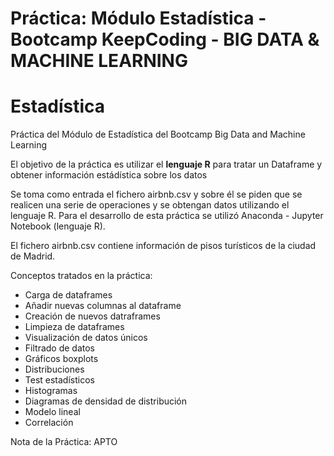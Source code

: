 # Práctica: Módulo Estadística - Bootcamp KeepCoding - BIG DATA & MACHINE LEARNING

# Estadística

Práctica del Módulo de Estadística del Bootcamp Big Data and Machine Learning

El objetivo de la práctica es utilizar el **lenguaje R** para tratar un Dataframe y obtener información estádística sobre los datos

Se toma como entrada el fichero airbnb.csv y sobre él se piden que se realicen una serie de operaciones y se obtengan datos utilizando el lenguaje R. Para el desarrollo de esta práctica se utilizó Anaconda - Jupyter Notebook (lenguaje R).

El fichero airbnb.csv contiene información de pisos turísticos de la ciudad de Madrid.

Conceptos tratados en la práctica:

- Carga de dataframes
- Añadir nuevas columnas al dataframe
- Creación de nuevos datraframes
- Limpieza de dataframes
- Visualización de datos únicos
- Filtrado de datos
- Gráficos boxplots
- Distribuciones
- Test estadísticos
- Histogramas
- Diagramas de densidad de distribución
- Modelo lineal
- Correlación

Nota de la Práctica: APTO
